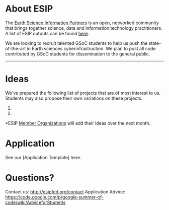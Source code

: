 # About ESIP

The <a href="http://esipfed.org/" target="_blank">Earth Science Information Partners</a> is an open, networked community that brings together science, data and information technology practitioners. A list of ESIP outputs can be found <a href="http://esipfed.org/esip-outputs-list"> here</a>.

We are looking to recruit talented GSoC students to help us push the state-of-the-art in Earth sciences cyberinfrastruction. We plan to post all code contributed by GSoC students for dissemination to the general public.

-----

# Ideas

We've prepared the following list of projects that are of most interest to us. Students may also propose their own variations on these projects:

1.
2.

*ESIP <a href="http://esipfed.org/partners"> Member Organizations</a> will add their ideas over the next month. 

# Application
See our [Application Template] here. 

# Questions?

Contact us: http://esipfed.org/contact
Application Advice: https://code.google.com/p/google-summer-of-code/wiki/AdviceforStudents
